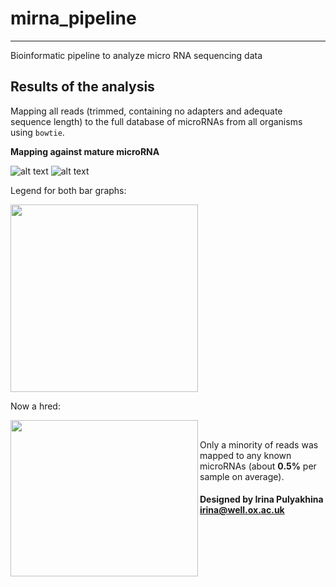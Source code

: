# mirna_pipeline
--------------------------------------
Bioinformatic pipeline to analyze micro RNA sequencing data

## Results of the analysis

Mapping all reads (trimmed, containing no adapters and adequate sequence length)
to the full database of microRNAs from all organisms using `bowtie`.

**Mapping against mature microRNA**

![alt text](https://github.com/jknightlab/mirna_pipeline/blob/master/mature_miRNA_all_samples_distr.png)
![alt text](https://github.com/jknightlab/mirna_pipeline/blob/master/mature_miRNA_all_samples_numbers.png)

Legend for both bar graphs:

<img src="https://github.com/jknightlab/mirna_pipeline/blob/master/mature_miRNA_all_samples_legend.png" width="300">

Now a hred:


<a href="url"><img src="https://github.com/jknightlab/mirna_pipeline/blob/master/mature_miRNA_all_samples_legend.png" align="left" height="250" width="300" ></a>
<br>

Only a minority of reads was mapped to any known microRNAs (about **0.5%** per sample on average).

#### Designed by Irina Pulyakhina irina@well.ox.ac.uk
